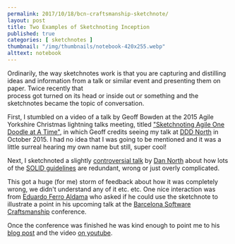 ```yaml
---
permalink: 2017/10/18/bcn-craftsmanship-sketchnote/
layout: post
title: Two Examples of Sketchnoting Inception
published: true
categories: [ sketchnotes ]
thumbnail: "/img/thumbnails/notebook-420x255.webp"
alttext: notebook
---
```


Ordinarily, the way sketchnotes work is that you are capturing and distilling ideas
and information from a talk or similar event and presenting them on paper. Twice recently that  
process got turned on its head or inside out or something and the sketchnotes became the
topic of conversation.

First, I stumbled on a video of a talk by Geoff Bowden at the 2015 Agile Yorkshire
Christmas lightning talks meeting, titled ["Sketchnoting Agile One Doodle at A Time"](https://www.youtube.com/watch?v=mZTkP6Joqro), in
which Geoff credits seeing my talk at [DDD North](http://dddnorth.co.uk/) in
October 2015. I had no idea that I was going to be mentioned and it was a little surreal
hearing my own name but still, super cool!

Next, I sketchnoted a slightly [controversial talk](https://speakerdeck.com/tastapod/why-every-element-of-solid-is-wrong) by [Dan North](https://twitter.com/tastapod)
about how lots of the [SOLID guidelines](https://en.wikipedia.org/wiki/SOLID_(object-oriented_design)) are redundant, wrong or just overly complicated.

This got a huge (for me) storm of feedback about how it was completely wrong, we didn't
understand any of it etc. etc. One nice interaction was from [Eduardo Ferro Aldama](https://twitter.com/eferro) who asked if he could use the sketchnote to illustrate a
point in his upcoming talk at the [Barcelona Software Craftsmanship](https://scbcn.github.io/) conference.

Once the conference was finished he was kind enough to point me to
his [blog post](http://www.eferro.net/2017/10/simplicidad-para-desarrolladores.html) and
the video [on youtube](https://www.youtube.com/watch?time_continue=1013&v=6FDxbCzh2sI).
